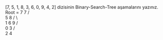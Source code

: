 [7, 5, 1, 8, 3, 6, 0, 9, 4, 2] dizisinin Binary-Search-Tree aşamalarını yazınız.
Root = 7
                          7
                        /    \
                     5         8
                   /  \          \
                1      6           9
              /  \
            0     3
                 / \
                2   4
